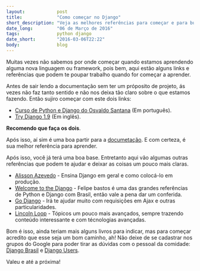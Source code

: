 ```yaml
---
layout:            post
title:             "Como começar no Django"
short_description: "Veja as melhores referências para começar e para buscar mais conteúdo."
date_long:         "06 de Março de 2016"
tags:              python django
date_short:        "2016-03-06T22:22"
body:              blog
---
```


Muitas vezes não sabemos por onde começar quando estamos aprendendo alguma nova linguagem ou framework, pois bem, aqui estão alguns links e referências que podem te poupar trabalho quando for começar a aprender.

Antes de sair lendo a documentação sem ter um próposito de projeto, ás vezes não faz tanto sentido e não nos deixa tão claro sobre o que estamos fazendo. Então sujiro começar com este dois links:

* [Curso de Python e Django do Osvaldo Santana](https://osantana.me/curso-de-python-e-django/) (Em português).
* [Try Django 1.9](https://youtu.be/yfgsklK_yFo?list=PLEsfXFp6DpzQFqfCur9CJ4QnKQTVXUsRy) (Em inglês).

**Recomendo que faça os dois**.

Após isso, aí sim é uma boa partir para a [documetação](https://docs.djangoproject.com/en/1.9/). E com certeza, é sua melhor referência para aprender.

Após isso, você já terá uma boa base. Entretanto aqui vão algumas outras referências que podem te ajudar e deixar as coisas um pouco mais claras.

* [Alisson Azevedo](https://www.youtube.com/user/allissonazevedo/videos) - Ensina Django em geral e como colocá-lo em produção.
* [Welcome to the Django](http://welcometothedjango.com.br/) - Felipe bastos é uma das grandes referências de Python e Django com Brasil, então vale a pena dar um conferida.
* [Go Django](https://godjango.com/) - Irá te ajudar muito com requisições em Ajax e outras particularidades.
* [Lincoln Loop](https://lincolnloop.com/blog/) - Tópicos um pouco mais avançados, sempre trazendo conteúdo interessante e com técnologias avançadas.

Bom é isso, ainda teriam mais alguns livros para indicar, mas para começar acredito que esse seja um bom caminho, ah! Não deixe de se cadastrar nos grupos do Google para poder tirar as dúvidas com o pessoal da comidade: [Django Brasil](https://groups.google.com/forum/#!forum/django-brasil) e [Django Users](https://groups.google.com/forum/#!forum/django-users).

Valeu e até a próxima!